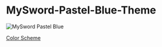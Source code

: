 # MySword-Pastel-Blue-Theme

![MySword Pastel Blue](https://user-images.githubusercontent.com/341095/186420541-29d6559f-6b32-46ad-b85f-49b85e24bfbb.jpg)<p />
<a href="https://shorturl.at/gijqz" target="new">Color Scheme</a>
